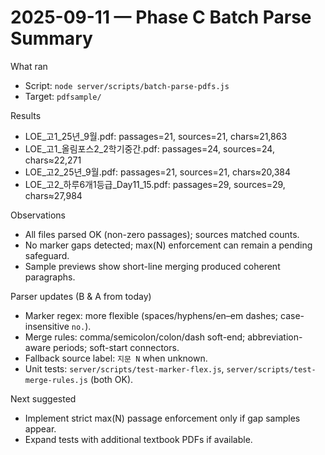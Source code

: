 # 2025-09-11 — Phase C Batch Parse Summary

What ran
- Script: `node server/scripts/batch-parse-pdfs.js`
- Target: `pdfsample/`

Results
- LOE_고1_25년_9월.pdf: passages=21, sources=21, chars≈21,863
- LOE_고1_올림포스2_2학기중간.pdf: passages=24, sources=24, chars≈22,271
- LOE_고2_25년_9월.pdf: passages=21, sources=21, chars≈20,384
- LOE_고2_하루6개1등급_Day11_15.pdf: passages=29, sources=29, chars≈27,984

Observations
- All files parsed OK (non-zero passages); sources matched counts.
- No marker gaps detected; max(N) enforcement can remain a pending safeguard.
- Sample previews show short-line merging produced coherent paragraphs.

Parser updates (B & A from today)
- Marker regex: more flexible (spaces/hyphens/en–em dashes; case-insensitive `no.`).
- Merge rules: comma/semicolon/colon/dash soft-end; abbreviation-aware periods; soft-start connectors.
- Fallback source label: `지문 N` when unknown.
- Unit tests: `server/scripts/test-marker-flex.js`, `server/scripts/test-merge-rules.js` (both OK).

Next suggested
- Implement strict max(N) passage enforcement only if gap samples appear.
- Expand tests with additional textbook PDFs if available.

